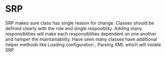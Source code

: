 # SRP

SRP makes sure class has single reason for change.
Classes should be defined clearly with the role and single resposiblity.
Adding many responsiblities will make each responsiblities dependent on one another 
and hamper the maintainability.
Have seen many classes have additional helper methods like Loading configuration , Parsing XML
which will violate SRP
